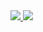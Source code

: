 
<div>
  <a href="https://github.com/henriquevison">
<img src="https://github-readme-stats.vercel.app/api?henriquevison)](https://github.com/anuraghazra/github-readme-stats">
<img src="https://github-readme-stats.vercel.app/api?username=henriquevison&show_icons=true&theme=radical">
</div>
